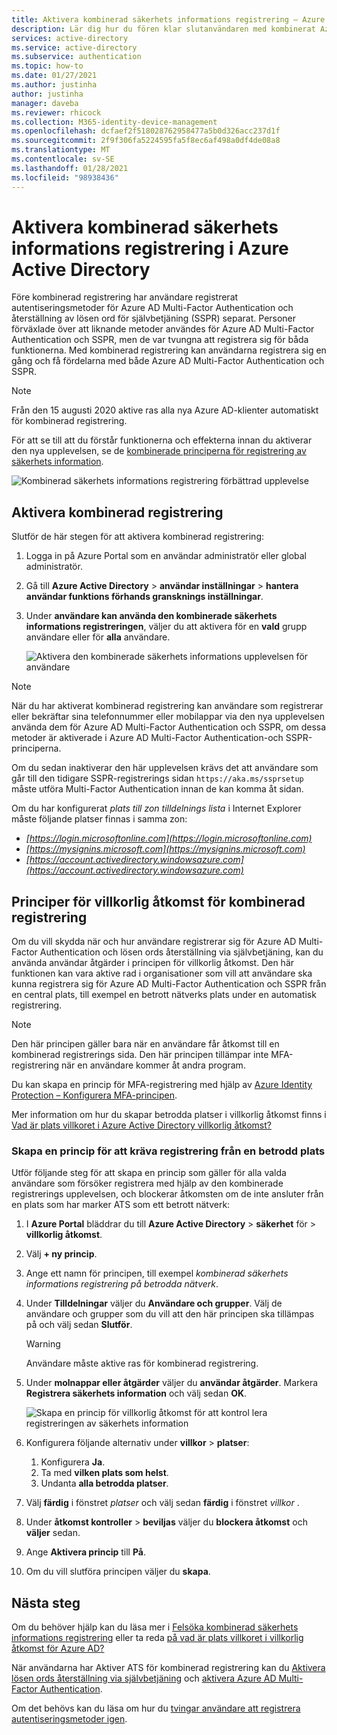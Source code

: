 ```yaml
---
title: Aktivera kombinerad säkerhets informations registrering – Azure Active Directory
description: Lär dig hur du fören klar slutanvändaren med kombinerat Azure AD Multi-Factor Authentication och registrering av lösen ords återställning via självbetjäning.
services: active-directory
ms.service: active-directory
ms.subservice: authentication
ms.topic: how-to
ms.date: 01/27/2021
ms.author: justinha
author: justinha
manager: daveba
ms.reviewer: rhicock
ms.collection: M365-identity-device-management
ms.openlocfilehash: dcfaef2f518028762958477a5b0d326acc237d1f
ms.sourcegitcommit: 2f9f306fa5224595fa5f8ec6af498a0df4de08a8
ms.translationtype: MT
ms.contentlocale: sv-SE
ms.lasthandoff: 01/28/2021
ms.locfileid: "98938436"
---
```

# <a name="enable-combined-security-information-registration-in-azure-active-directory"></a>Aktivera kombinerad säkerhets informations registrering i Azure Active Directory

Före kombinerad registrering har användare registrerat autentiseringsmetoder för Azure AD Multi-Factor Authentication och återställning av lösen ord för självbetjäning (SSPR) separat. Personer förväxlade över att liknande metoder användes för Azure AD Multi-Factor Authentication och SSPR, men de var tvungna att registrera sig för båda funktionerna. Med kombinerad registrering kan användarna registrera sig en gång och få fördelarna med både Azure AD Multi-Factor Authentication och SSPR.

> [!NOTE]
> Från den 15 augusti 2020 aktive ras alla nya Azure AD-klienter automatiskt för kombinerad registrering. 

För att se till att du förstår funktionerna och effekterna innan du aktiverar den nya upplevelsen, se de [kombinerade principerna för registrering av säkerhets information](concept-registration-mfa-sspr-combined.md).

![Kombinerad säkerhets informations registrering förbättrad upplevelse](media/howto-registration-mfa-sspr-combined/combined-security-info-more-required.png)

## <a name="enable-combined-registration"></a>Aktivera kombinerad registrering

Slutför de här stegen för att aktivera kombinerad registrering:

1. Logga in på Azure Portal som en användar administratör eller global administratör.
2. Gå till **Azure Active Directory**  >  **användar inställningar**  >  **hantera användar funktions förhands gransknings inställningar**.
3. Under **användare kan använda den kombinerade säkerhets informations registreringen**, väljer du att aktivera för en **vald** grupp användare eller för **alla** användare.

   ![Aktivera den kombinerade säkerhets informations upplevelsen för användare](media/howto-registration-mfa-sspr-combined/enable-the-combined-security-info.png)

> [!NOTE]
> När du har aktiverat kombinerad registrering kan användare som registrerar eller bekräftar sina telefonnummer eller mobilappar via den nya upplevelsen använda dem för Azure AD Multi-Factor Authentication och SSPR, om dessa metoder är aktiverade i Azure AD Multi-Factor Authentication-och SSPR-principerna.
>
> Om du sedan inaktiverar den här upplevelsen krävs det att användare som går till den tidigare SSPR-registrerings sidan `https://aka.ms/ssprsetup` måste utföra Multi-Factor Authentication innan de kan komma åt sidan.

Om du har konfigurerat *plats till zon tilldelnings lista* i Internet Explorer måste följande platser finnas i samma zon:

* *[https://login.microsoftonline.com](https://login.microsoftonline.com)*
* *[https://mysignins.microsoft.com](https://mysignins.microsoft.com)*
* *[https://account.activedirectory.windowsazure.com](https://account.activedirectory.windowsazure.com)*

## <a name="conditional-access-policies-for-combined-registration"></a>Principer för villkorlig åtkomst för kombinerad registrering

Om du vill skydda när och hur användare registrerar sig för Azure AD Multi-Factor Authentication och lösen ords återställning via självbetjäning, kan du använda användar åtgärder i principen för villkorlig åtkomst. Den här funktionen kan vara aktive rad i organisationer som vill att användare ska kunna registrera sig för Azure AD Multi-Factor Authentication och SSPR från en central plats, till exempel en betrott nätverks plats under en automatisk registrering.

> [!NOTE]
> Den här principen gäller bara när en användare får åtkomst till en kombinerad registrerings sida. Den här principen tillämpar inte MFA-registrering när en användare kommer åt andra program.
>
> Du kan skapa en princip för MFA-registrering med hjälp av [Azure Identity Protection – Konfigurera MFA-principen](../identity-protection/howto-identity-protection-configure-mfa-policy.md).

Mer information om hur du skapar betrodda platser i villkorlig åtkomst finns i [Vad är plats villkoret i Azure Active Directory villkorlig åtkomst?](../conditional-access/location-condition.md#named-locations)

### <a name="create-a-policy-to-require-registration-from-a-trusted-location"></a>Skapa en princip för att kräva registrering från en betrodd plats

Utför följande steg för att skapa en princip som gäller för alla valda användare som försöker registrera med hjälp av den kombinerade registrerings upplevelsen, och blockerar åtkomsten om de inte ansluter från en plats som har marker ATS som ett betrott nätverk:

1. I **Azure Portal** bläddrar du till **Azure Active Directory**  >  **säkerhet** för  >  **villkorlig åtkomst**.
1. Välj **+ ny princip**.
1. Ange ett namn för principen, till exempel *kombinerad säkerhets informations registrering på betrodda nätverk*.
1. Under **Tilldelningar** väljer du **Användare och grupper**. Välj de användare och grupper som du vill att den här principen ska tillämpas på och välj sedan **Slutför**.

   > [!WARNING]
   > Användare måste aktive ras för kombinerad registrering.

1. Under **molnappar eller åtgärder** väljer du **användar åtgärder**. Markera **Registrera säkerhets information** och välj sedan **OK**.

    ![Skapa en princip för villkorlig åtkomst för att kontrol lera registreringen av säkerhets information](media/howto-registration-mfa-sspr-combined/require-registration-from-trusted-location.png)

1. Konfigurera följande alternativ under **villkor**  >  **platser**:
   1. Konfigurera **Ja**.
   1. Ta med **vilken plats som helst**.
   1. Undanta **alla betrodda platser**.
1. Välj **färdig** i fönstret *platser* och välj sedan **färdig** i fönstret *villkor* .
1. Under **åtkomst kontroller**  >  **beviljas** väljer du **blockera åtkomst** och **väljer** sedan.
1. Ange **Aktivera princip** till **På**.
1. Om du vill slutföra principen väljer du **skapa**.

## <a name="next-steps"></a>Nästa steg

Om du behöver hjälp kan du läsa mer i [Felsöka kombinerad säkerhets informations registrering](howto-registration-mfa-sspr-combined-troubleshoot.md) eller ta reda [på vad är plats villkoret i villkorlig åtkomst för Azure AD?](../conditional-access/location-condition.md)

När användarna har Aktiver ATS för kombinerad registrering kan du [Aktivera lösen ords återställning via självbetjäning](tutorial-enable-sspr.md) och [aktivera Azure AD Multi-Factor Authentication](tutorial-enable-azure-mfa.md).

Om det behövs kan du läsa om hur du [tvingar användare att registrera autentiseringsmetoder igen](howto-mfa-userdevicesettings.md#manage-user-authentication-options).
